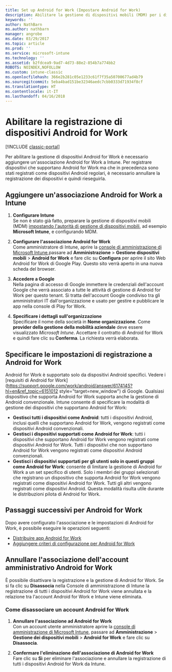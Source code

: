 ```yaml
---
title: Set up Android for Work (Impostare Android for Work)
description: Abilitare la gestione di dispositivi mobili (MDM) per i dispositivi Android for Work con Microsoft Intune.
keywords: ''
author: NathBarn
ms.author: nathbarn
manager: angrobe
ms.date: 03/29/2017
ms.topic: article
ms.prod: ''
ms.service: microsoft-intune
ms.technology: ''
ms.assetid: b2fdcea9-9ad7-4d73-88e2-854b7a774bb2
ROBOTS: NOINDEX,NOFOLLOW
ms.custom: intune-classic
ms.openlocfilehash: 366e2b281c05e1233c61f7f35a50700677ad4b79
ms.sourcegitcommit: 5eba4bad151be32346aedc7cbb0333d71934f8cf
ms.translationtype: HT
ms.contentlocale: it-IT
ms.lasthandoff: 04/16/2018
---
```

# <a name="enable-enrollment-of-android-for-work-devices"></a>Abilitare la registrazione di dispositivi Android for Work

[!INCLUDE [classic-portal](../includes/classic-portal.md)]

Per abilitare la gestione di dispositivi Android for Work è necessario aggiungere un'associazione Android for Work a Intune. Per registrare dispositivi che supportano Android for Work ma che in precedenza sono stati registrati come dispositivi Android regolari, è necessario annullare la registrazione dei dispositivi e quindi rieseguirla.

## <a name="add-android-for-work-binding-for-intune"></a>Aggiungere un'associazione Android for Work a Intune

1. **Configurare Intune**<br>
Se non è stato già fatto, preparare la gestione di dispositivi mobili (MDM) [impostando l'autorità di gestione di dispositivi mobili](/intune-classic/get-started/start-with-a-paid-subscription-to-microsoft-intune-step-8#enable-device-enrollment), ad esempio **Microsoft Intune**, e configurando MDM.

2. **Configurare l'associazione Android for Work**<br>
    Come amministratore di Intune, aprire la [console di amministrazione di Microsoft Intune](https://manage.microsoft.com),passare ad **Amministrazione** &gt; **Gestione dispositivi mobili** &gt; **Android for Work** e fare clic su **Configura** per aprire il sito Web Android for Work di Google Play. Questo sito verrà aperto in una nuova scheda del browser.

3. **Accedere a Google**<br>
   Nella pagina di accesso di Google immettere le credenziali dell'account Google che verrà associato a tutte le attività di gestione di Android for Work per questo tenant. Si tratta dell'account Google condiviso tra gli amministratori IT dall'organizzazione e usato per gestire e pubblicare le app nella console di Play for Work.

4. **Specificare i dettagli sull'organizzazione**<br>
   Specificare il nome della società in **Nome organizzazione**. Come **provider della gestione della mobilità aziendale** deve essere visualizzato *Microsoft Intune*. Accettare il contratto di Android for Work e quindi fare clic su **Conferma**. La richiesta verrà elaborata.

## <a name="specify-android-for-work-enrollment-settings"></a>Specificare le impostazioni di registrazione a Android for Work
   Android for Work è supportato solo da dispositivi Android specifici. Vedere i [requisiti di Android for Work](https://support.google.com/work/android/answer/6174145?hl=en&ref_topic=6151012 style="target=new_window") di Google.  Qualsiasi dispositivo che supporta Android for Work supporta anche la gestione di Android convenzionale.  Intune consente di specificare la modalità di gestione dei dispositivi che supportano Android for Work:

   - **Gestisci tutti i dispositivi come Android**: tutti i dispositivi Android, inclusi quelli che supportano Android for Work, vengono registrati come dispositivi Android convenzionali.
   - **Gestisci i dispositivi supportati come Android for Work**: tutti i dispositivi che supportano Android for Work vengono registrati come dispositivi Android for Work. Tutti i dispositivi che non supportano Android for Work vengono registrati come dispositivi Android convenzionali.
   - **Gestisci i dispositivi supportati per gli utenti solo in questi gruppi come Android for Work**: consente di limitare la gestione di Android for Work a un set specifico di utenti. Solo i membri dei gruppi selezionati che registrano un dispositivo che supporta Android for Work vengono registrati come dispositivi Android for Work. Tutti gli altri vengono registrati come dispositivi Android. Questa modalità risulta utile durante le distribuzioni pilota di Android for Work.

## <a name="next-steps-for-android-for-work"></a>Passaggi successivi per Android for Work
Dopo avere configurato l'associazione e le impostazioni di Android for Work, è possibile eseguire le operazioni seguenti:
- [Distribuire app Android for Work](android-for-work-apps.md)
- [Aggiungere criteri di configurazione per Android for Work](android-for-work-policy-settings-in-microsoft-intune.md)

## <a name="unbinding-your-android-for-work-administrative-account"></a>Annullare l'associazione dell'account amministrativo Android for Work

È possibile disattivare la registrazione e la gestione di Android for Work. Se si fa clic su **Disassocia** nella Console di amministrazione di Intune la registrazione di tutti i dispositivi Android for Work viene annullata e la relazione tra l'account Android for Work e Intune viene eliminata.

### <a name="how-to-unbind-an-android-for-work-account"></a>Come disassociare un account Android for Work

1. **Annullare l'associazione ad Android for Work**<br>
    Con un account utente amministratore aprire la [console di amministrazione di Microsoft Intune](https://manage.microsoft.com), passare ad **Amministrazione** &gt; **Gestione dei dispositivi mobili** &gt; **Android for Work** e fare clic su **Disassocia**.

2. **Confermare l'eliminazione dell'associazione di Android for Work**<br>
  Fare clic su **Sì** per eliminare l'associazione e annullare la registrazione di tutti i dispositivi Android for Work da Intune.
